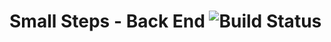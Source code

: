 # Small Steps - Back End ![Build Status](https://gitlab.doc.ic.ac.uk/g1727129/small-steps-backend/badges/master/build.svg)